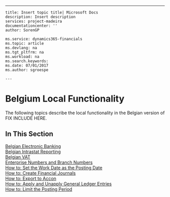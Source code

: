 ---
    title: Insert topic title| Microsoft Docs
    description: Insert description
    services: project-madeira
    documentationcenter: ''
    author: SorenGP

    ms.service: dynamics365-financials
    ms.topic: article
    ms.devlang: na
    ms.tgt_pltfrm: na
    ms.workload: na
    ms.search.keywords:
    ms.date: 07/01/2017
    ms.author: sgroespe

    ---
# Belgium Local Functionality
The following topics describe the local functionality in the Belgian version of FIX INCLUDE HERE<!--[!INCLUDE[navnow](../../ApplicationDesign/includes/navnow_md.md)] -->.  
  
## In This Section  
 [Belgian Electronic Banking](../../LocalFunctionalityForMicrosoftDynamicsNav2016/Belgium/belgian-electronic-banking.md)  
  [Belgian Intrastat Reporting](../../LocalFunctionalityForMicrosoftDynamicsNav2016/Belgium/belgian-intrastat-reporting.md)  
  [Belgian VAT](../../LocalFunctionalityForMicrosoftDynamicsNav2016/Belgium/belgian-vat.md)  
  [Enterprise Numbers and Branch Numbers](../../LocalFunctionalityForMicrosoftDynamicsNav2016/Belgium/enterprise-numbers-and-branch-numbers.md)  
  [How to: Set the Work Date as the Posting Date](../../LocalFunctionalityForMicrosoftDynamicsNav2016/Belgium/how-to-set-the-work-date-as-the-posting-date.md)  
  [How to: Create Financial Journals](../../LocalFunctionalityForMicrosoftDynamicsNav2016/Belgium/how-to-create-financial-journals.md)  
  [How to: Export to Accon](../../LocalFunctionalityForMicrosoftDynamicsNav2016/Belgium/how-to-export-to-accon.md)  
  [How to: Apply and Unapply General Ledger Entries](../../LocalFunctionalityForMicrosoftDynamicsNav2016/Belgium/how-to-apply-and-unapply-general-ledger-entries.md)  
  [How to: Limit the Posting Period](../../LocalFunctionalityForMicrosoftDynamicsNav2016/Belgium/how-to-limit-the-posting-period.md)